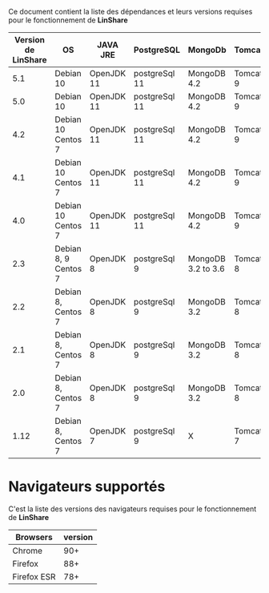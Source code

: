 Ce document contient la liste des dépendances et leurs versions requises pour le fonctionnement de  **LinShare**


| Version de LinShare| OS                  | JAVA JRE    | PostgreSQL    | MongoDb     | Tomcat   | Apache  HTTPD   |
|---------|---------------------|---------|---------------|-------------|----------|----------|
| 5.1   | Debian 10   | OpenJDK 11 | postgreSql 11 | MongoDB 4.2 | Tomcat 9 | Apache 2.4 |
| 5.0   | Debian 10   | OpenJDK 11 | postgreSql 11 | MongoDB 4.2 | Tomcat 9 | Apache 2.4 |
| 4.2   | Debian 10  Centos 7 | OpenJDK 11 | postgreSql 11 | MongoDB 4.2 | Tomcat 9 | Apache 2.4 |
| 4.1   | Debian 10  Centos 7 | OpenJDK 11 | postgreSql 11 | MongoDB 4.2 | Tomcat 9 | Apache 2.4 |
| 4.0   | Debian 10  Centos 7 | OpenJDK 11 | postgreSql 11 | MongoDB 4.2 | Tomcat 9 | Apache 2.4 |
| 2.3   | Debian 8, 9 Centos 7  | OpenJDK 8  | postgreSql 9  | MongoDB 3.2 to 3.6| Tomcat 8 | Apache 2.4 |
| 2.2   | Debian 8, Centos 7  | OpenJDK 8  | postgreSql 9  | MongoDB 3.2 | Tomcat 8 | Apache 2.4 |
| 2.1   | Debian 8, Centos 7  | OpenJDK 8  | postgreSql 9  | MongoDB 3.2 | Tomcat 8 | Apache 2.4 |
| 2.0   | Debian 8, Centos 7  | OpenJDK 8  | postgreSql 9  | MongoDB 3.2 | Tomcat 8 | Apache 2.4 |
| 1.12  | Debian 8, Centos 7  | OpenJDK 7  | postgreSql 9  |      X      | Tomcat 7 | Apache 2.2 |

# Navigateurs supportés

C'est la liste des versions des navigateurs requises pour le fonctionnement de **LinShare**

| Browsers    | version |
|-------------|---------|
| Chrome      | 90+     |
| Firefox     | 88+     |
| Firefox ESR | 78+     |

